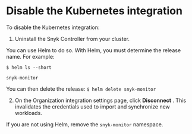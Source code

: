 # Disable the Kubernetes integration

To disable the Kubernetes integration:

1. Uninstall the Snyk Controller from your cluster.

You can use Helm to do so. With Helm, you must determine the release name. For example:

`$ helm ls --short`

`snyk-monitor`

You can then delete the release: `$ helm delete snyk-monitor`

2. On the Organization integration settings page, click **Disconnect** . This invalidates the credentials used to import and synchronize new workloads.

&#x20;If you are not using Helm, remove the `snyk-monitor` namespace.&#x20;
